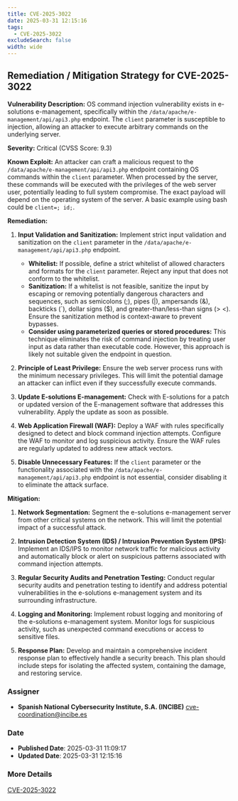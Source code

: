 ```yaml
---
title: CVE-2025-3022
date: 2025-03-31 12:15:16
tags:
  - CVE-2025-3022
excludeSearch: false
width: wide
---
```


## Remediation / Mitigation Strategy for CVE-2025-3022

**Vulnerability Description:** OS command injection vulnerability exists in e-solutions e-management, specifically within the `/data/apache/e-management/api/api3.php` endpoint.  The `client` parameter is susceptible to injection, allowing an attacker to execute arbitrary commands on the underlying server.

**Severity:** Critical (CVSS Score: 9.3)

**Known Exploit:** An attacker can craft a malicious request to the `/data/apache/e-management/api/api3.php` endpoint containing OS commands within the `client` parameter. When processed by the server, these commands will be executed with the privileges of the web server user, potentially leading to full system compromise.  The exact payload will depend on the operating system of the server. A basic example using bash could be `client=; id;`.

**Remediation:**

1.  **Input Validation and Sanitization:** Implement strict input validation and sanitization on the `client` parameter in the `/data/apache/e-management/api/api3.php` endpoint.
    *   **Whitelist:** If possible, define a strict whitelist of allowed characters and formats for the `client` parameter.  Reject any input that does not conform to the whitelist.
    *   **Sanitization:** If a whitelist is not feasible, sanitize the input by escaping or removing potentially dangerous characters and sequences, such as semicolons (;), pipes (|), ampersands (&), backticks (`), dollar signs ($), and greater-than/less-than signs (> <).  Ensure the sanitization method is context-aware to prevent bypasses.
    *   **Consider using parameterized queries or stored procedures:** This technique eliminates the risk of command injection by treating user input as data rather than executable code. However, this approach is likely not suitable given the endpoint in question.

2.  **Principle of Least Privilege:** Ensure the web server process runs with the minimum necessary privileges. This will limit the potential damage an attacker can inflict even if they successfully execute commands.

3.  **Update E-solutions E-management:** Check with E-solutions for a patch or updated version of the E-management software that addresses this vulnerability.  Apply the update as soon as possible.

4.  **Web Application Firewall (WAF):** Deploy a WAF with rules specifically designed to detect and block command injection attempts. Configure the WAF to monitor and log suspicious activity.  Ensure the WAF rules are regularly updated to address new attack vectors.

5.  **Disable Unnecessary Features:** If the `client` parameter or the functionality associated with the `/data/apache/e-management/api/api3.php` endpoint is not essential, consider disabling it to eliminate the attack surface.

**Mitigation:**

1.  **Network Segmentation:** Segment the e-solutions e-management server from other critical systems on the network.  This will limit the potential impact of a successful attack.

2.  **Intrusion Detection System (IDS) / Intrusion Prevention System (IPS):**  Implement an IDS/IPS to monitor network traffic for malicious activity and automatically block or alert on suspicious patterns associated with command injection attempts.

3.  **Regular Security Audits and Penetration Testing:** Conduct regular security audits and penetration testing to identify and address potential vulnerabilities in the e-solutions e-management system and its surrounding infrastructure.

4.  **Logging and Monitoring:** Implement robust logging and monitoring of the e-solutions e-management system. Monitor logs for suspicious activity, such as unexpected command executions or access to sensitive files.

5.  **Response Plan:** Develop and maintain a comprehensive incident response plan to effectively handle a security breach. This plan should include steps for isolating the affected system, containing the damage, and restoring service.

### Assigner
- **Spanish National Cybersecurity Institute, S.A. (INCIBE)** <cve-coordination@incibe.es>

### Date
- **Published Date**: 2025-03-31 11:09:17
- **Updated Date**: 2025-03-31 12:15:16

### More Details
[CVE-2025-3022](https://www.cvedetails.com/cve/CVE-2025-3022)